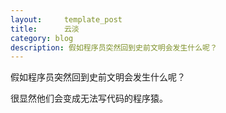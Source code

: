 ```yaml
---
layout:     template_post
title:      云淡
category: blog
description: 假如程序员突然回到史前文明会发生什么呢？
---
```


假如程序员突然回到史前文明会发生什么呢？

很显然他们会变成无法写代码的程序猿。
